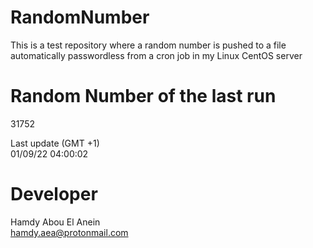 # RandomNumber    
This is a test repository where a random number is pushed to a file automatically passwordless from a cron job in my Linux CentOS server    
# Random Number of the last run   
31752
      
Last update (GMT +1)    
01/09/22 04:00:02
# Developer    
Hamdy Abou El Anein   
hamdy.aea@protonmail.com

